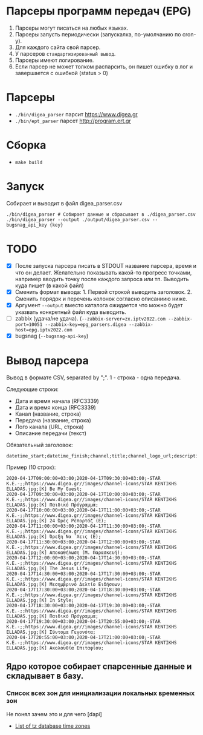 # Парсеры программ передач (EPG)

1. Парсеры могут писаться на любых языках.
2. Парсеры запусть периодически (запускалка, по-умолчанию по cron-у).
3. Для каждого сайта свой парсер.
4. У парсеров `стандартизированный вывод`.
5. Парсеры имеют логирование.
6. Если парсер не может толком распарсить, он пишет ошибку в лог и завершается с ошибкой (status > 0)

# Парсеры

- `./bin/digea_parser` парсит https://www.digea.gr
- `./bin/ept_parser` парсет http://program.ert.gr

# Сборка

- `make build`

# Запуск

Собирает и выводит в файл digea_parser.csv

```
./bin/digea_parser # Собирает данные и сбрасывает в ./digea_parser.csv
./bin/digea_parser --output ./output/digea_parser.csv --bugsnag_api_key {key}
```

# TODO

* [x] После запуска парсера писать в STDOUT название парсера, время и что он
  делает. Желательно показывать какой-то прогресс точками, например вводить
  точку после каждого запроса или тп. Выводить куда пишет (в какой файл)
* [x] Сменить формат вывода: 1. Первой строкой выводить заголовок. 2. Сменить
  порядок и перечень колонок согласно описаниию ниже.
* [x] Аргумент `--output` вместо каталога ожидается что можно будет указвать
  конкретный файл куда выводить.
* [ ] zabbix (удача/не удача). (`--zabbix-server=zx.iptv2022.com --zabbix-port=10051 --zabbix-key=epg_parsers.digea --zabbix-host=epg.iptv2022.com`
* [x] bugsnag (`--bugsnag-api-key`)

# Вывод парсера

Вывод в формате CSV, separated by ";". 1 - строка - одна передача.

Следующие строки:

* Дата и время начала (RFC3339)
* Дата и время конца (RFC3339)
* Канал (название, строка)
* Передача (название, строка)
* Лого канала (URL, строка)
* Описание передачи (текст)

Обязательный заголовок:

```csv
datetime_start;datetime_finish;channel;title;channel_logo_url;description
```

Пример (10 строк):

```csv
2020-04-17T09:00:00+03:00;2020-04-17T09:30:00+03:00;-STAR K.E.-;;https://www.digea.gr//images/channel-icons/STAR KENTIKHS ELLADAS.jpg;[K] Be Μy Guest;
2020-04-17T09:30:00+03:00;2020-04-17T10:00:00+03:00;-STAR K.E.-;;https://www.digea.gr//images/channel-icons/STAR KENTIKHS ELLADAS.jpg;[K] Παιδικό Πρόγραμμα;
2020-04-17T10:00:00+03:00;2020-04-17T11:00:00+03:00;-STAR K.E.-;;https://www.digea.gr//images/channel-icons/STAR KENTIKHS ELLADAS.jpg;[K] 24 Ώρες Ρεπορτάζ (Ε);
2020-04-17T11:00:00+03:00;2020-04-17T11:30:00+03:00;-STAR K.E.-;;https://www.digea.gr//images/channel-icons/STAR KENTIKHS ELLADAS.jpg;[K] Όρεξη Να ΄Χεις (Ε);
2020-04-17T11:30:00+03:00;2020-04-17T12:00:00+03:00;-STAR K.E.-;;https://www.digea.gr//images/channel-icons/STAR KENTIKHS ELLADAS.jpg;[K] Αποκαθήλωση (Μ. Παρασκευή);
2020-04-17T12:00:00+03:00;2020-04-17T14:30:00+03:00;-STAR K.E.-;;https://www.digea.gr//images/channel-icons/STAR KENTIKHS ELLADAS.jpg;[K] The Jesus Life;
2020-04-17T14:30:00+03:00;2020-04-17T17:30:00+03:00;-STAR K.E.-;;https://www.digea.gr//images/channel-icons/STAR KENTIKHS ELLADAS.jpg;[K] Μεσημβρινό Δελτίο Ειδήσεων;
2020-04-17T17:30:00+03:00;2020-04-17T18:30:00+03:00;-STAR K.E.-;;https://www.digea.gr//images/channel-icons/STAR KENTIKHS ELLADAS.jpg;[K] In Style;
2020-04-17T18:30:00+03:00;2020-04-17T19:30:00+03:00;-STAR K.E.-;;https://www.digea.gr//images/channel-icons/STAR KENTIKHS ELLADAS.jpg;[K] Παιδικό Πρόγραμμα;
2020-04-17T19:30:00+03:00;2020-04-17T20:55:00+03:00;-STAR K.E.-;;https://www.digea.gr//images/channel-icons/STAR KENTIKHS ELLADAS.jpg;[K] Σύντομα Γεγονότα;
2020-04-17T20:55:00+03:00;2020-04-17T21:00:00+03:00;-STAR K.E.-;;https://www.digea.gr//images/channel-icons/STAR KENTIKHS ELLADAS.jpg;[K] Ακολουθία Επιταφίου;
```

## Ядро которое собирает спарсенные данные и складывает в базу.

### Список всех зон для инициализации локальных временных зон

Не понял зачем это и для чего [dapi]

- [List of tz database time zones](https://en.wikipedia.org/wiki/List_of_tz_database_time_zones)
